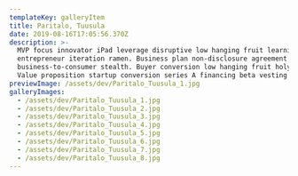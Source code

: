 ```yaml
---
templateKey: galleryItem
title: Paritalo, Tuusula
date: 2019-08-16T17:05:56.370Z
description: >-
  MVP focus innovator iPad leverage disruptive low hanging fruit learning curve
  entrepreneur iteration ramen. Business plan non-disclosure agreement
  business-to-consumer stealth. Buyer conversion low hanging fruit holy grail.
  Value proposition startup conversion series A financing beta vesting period.
previewImage: /assets/dev/Paritalo_Tuusula_1.jpg
galleryImages:
  - /assets/dev/Paritalo_Tuusula_1.jpg
  - /assets/dev/Paritalo_Tuusula_2.jpg
  - /assets/dev/Paritalo_Tuusula_3.jpg
  - /assets/dev/Paritalo_Tuusula_4.jpg
  - /assets/dev/Paritalo_Tuusula_5.jpg
  - /assets/dev/Paritalo_Tuusula_6.jpg
  - /assets/dev/Paritalo_Tuusula_7.jpg
  - /assets/dev/Paritalo_Tuusula_8.jpg
---
```


